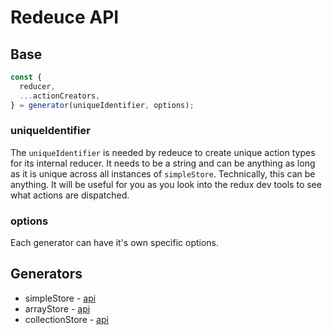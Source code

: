 # Redeuce API

## Base

```js
const {
  reducer,
  ...actionCreators,
} = generator(uniqueIdentifier, options);
```

### uniqueIdentifier

The `uniqueIdentifier` is needed by redeuce to create unique action types for its internal reducer.
It needs to be a string and can be anything as long as it is unique across all instances of `simpleStore`.
Technically, this can be anything. It will be useful for you as you look into the redux dev tools to see what actions are dispatched.

### options

Each generator can have it's own specific options.

## Generators

- simpleStore - [api](./simpleStore.md)
- arrayStore - [api](./arrayStore.md)
- collectionStore - [api](./collectionStore.md)
